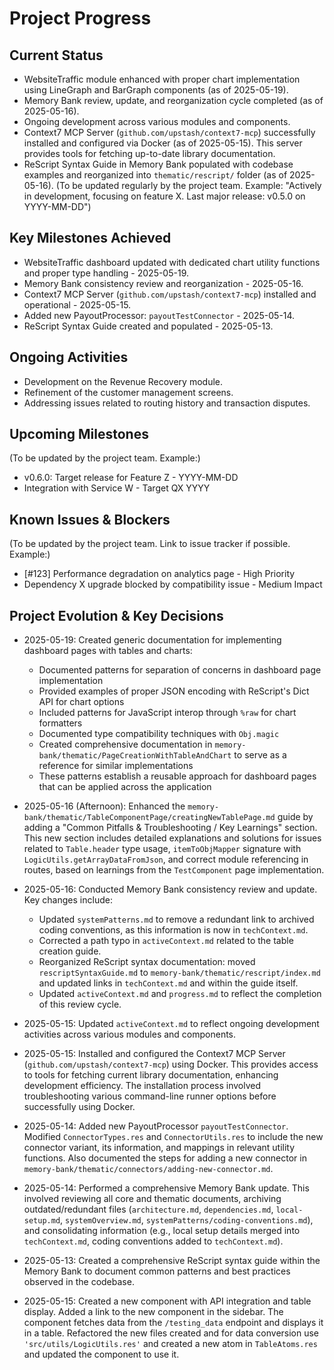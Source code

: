 # Project Progress

## Current Status

- WebsiteTraffic module enhanced with proper chart implementation using LineGraph and BarGraph components (as of 2025-05-19).
- Memory Bank review, update, and reorganization cycle completed (as of 2025-05-16).
- Ongoing development across various modules and components.
- Context7 MCP Server (`github.com/upstash/context7-mcp`) successfully installed and configured via Docker (as of 2025-05-15). This server provides tools for fetching up-to-date library documentation.
- ReScript Syntax Guide in Memory Bank populated with codebase examples and reorganized into `thematic/rescript/` folder (as of 2025-05-16).
  (To be updated regularly by the project team. Example: "Actively in development, focusing on feature X. Last major release: v0.5.0 on YYYY-MM-DD")

## Key Milestones Achieved

- WebsiteTraffic dashboard updated with dedicated chart utility functions and proper type handling - 2025-05-19.
- Memory Bank consistency review and reorganization - 2025-05-16.
- Context7 MCP Server (`github.com/upstash/context7-mcp`) installed and operational - 2025-05-15.
- Added new PayoutProcessor: `payoutTestConnector` - 2025-05-14.
- ReScript Syntax Guide created and populated - 2025-05-13.

## Ongoing Activities

- Development on the Revenue Recovery module.
- Refinement of the customer management screens.
- Addressing issues related to routing history and transaction disputes.

## Upcoming Milestones

(To be updated by the project team. Example:)

- v0.6.0: Target release for Feature Z - YYYY-MM-DD
- Integration with Service W - Target QX YYYY

## Known Issues & Blockers

(To be updated by the project team. Link to issue tracker if possible. Example:)

- [#123] Performance degradation on analytics page - High Priority
- Dependency X upgrade blocked by compatibility issue - Medium Impact

## Project Evolution & Key Decisions

- 2025-05-19: Created generic documentation for implementing dashboard pages with tables and charts:
  - Documented patterns for separation of concerns in dashboard page implementation
  - Provided examples of proper JSON encoding with ReScript's Dict API for chart options
  - Included patterns for JavaScript interop through `%raw` for chart formatters
  - Documented type compatibility techniques with `Obj.magic`
  - Created comprehensive documentation in `memory-bank/thematic/PageCreationWithTableAndChart` to serve as a reference for similar implementations
  - These patterns establish a reusable approach for dashboard pages that can be applied across the application

- 2025-05-16 (Afternoon): Enhanced the `memory-bank/thematic/TableComponentPage/creatingNewTablePage.md` guide by adding a "Common Pitfalls & Troubleshooting / Key Learnings" section. This new section includes detailed explanations and solutions for issues related to `Table.header` type usage, `itemToObjMapper` signature with `LogicUtils.getArrayDataFromJson`, and correct module referencing in routes, based on learnings from the `TestComponent` page implementation.
- 2025-05-16: Conducted Memory Bank consistency review and update. Key changes include:
  - Updated `systemPatterns.md` to remove a redundant link to archived coding conventions, as this information is now in `techContext.md`.
  - Corrected a path typo in `activeContext.md` related to the table creation guide.
  - Reorganized ReScript syntax documentation: moved `rescriptSyntaxGuide.md` to `memory-bank/thematic/rescript/index.md` and updated links in `techContext.md` and within the guide itself.
  - Updated `activeContext.md` and `progress.md` to reflect the completion of this review cycle.
- 2025-05-15: Updated `activeContext.md` to reflect ongoing development activities across various modules and components.
- 2025-05-15: Installed and configured the Context7 MCP Server (`github.com/upstash/context7-mcp`) using Docker. This provides access to tools for fetching current library documentation, enhancing development efficiency. The installation process involved troubleshooting various command-line runner options before successfully using Docker.
- 2025-05-14: Added new PayoutProcessor `payoutTestConnector`. Modified `ConnectorTypes.res` and `ConnectorUtils.res` to include the new connector variant, its information, and mappings in relevant utility functions. Also documented the steps for adding a new connector in `memory-bank/thematic/connectors/adding-new-connector.md`.
- 2025-05-14: Performed a comprehensive Memory Bank update. This involved reviewing all core and thematic documents, archiving outdated/redundant files (`architecture.md`, `dependencies.md`, `local-setup.md`, `systemOverview.md`, `systemPatterns/coding-conventions.md`), and consolidating information (e.g., local setup details merged into `techContext.md`, coding conventions added to `techContext.md`).
- 2025-05-13: Created a comprehensive ReScript syntax guide within the Memory Bank to document common patterns and best practices observed in the codebase.
- 2025-05-15: Created a new component with API integration and table display. Added a link to the new component in the sidebar. The component fetches data from the `/testing_data` endpoint and displays it in a table. Refactored the new files created and for data conversion use `'src/utils/LogicUtils.res'` and created a new atom in `TableAtoms.res` and updated the component to use it.
